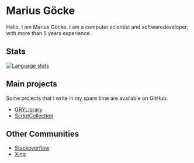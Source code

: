 # Marius Göcke

Hello, I am Marius Göcke. I am a computer scientist and softwaredeveloper, with more than 5 years experience.

## Stats

[![Language stats](https://github-readme-stats.vercel.app/api/top-langs/?username=anionDev&exclude_repo=GRYLibraryReference,anionDev,anionDev.github.io)](https://github.com/anuraghazra/github-readme-stats)

## Main projects

Some projects that i write in my spare time are available on GitHub:

- [GRYLibrary](https://github.com/anionDev/GRYLibrary)
- [ScriptCollection](https://github.com/anionDev/ScriptCollection)

## Other Communities

- [Stackoverflow](https://stackexchange.com/users/4840330/anion?tab=accounts)
- [Xing](https://www.xing.com/profile/Marius_Goecke)
